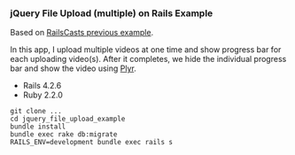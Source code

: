 ### jQuery File Upload (multiple) on Rails Example

Based on [RailsCasts previous example](https://github.com/railscasts/381-jquery-file-upload/tree/master/gallery-after).

In this app, I upload multiple videos at one time and show progress bar for each uploading video(s). After it completes, we hide the individual progress bar and show the video using [Plyr](https://github.com/Selz/plyr).

- Rails 4.2.6
- Ruby 2.2.0

```
git clone ...
cd jquery_file_upload_example
bundle install
bundle exec rake db:migrate
RAILS_ENV=development bundle exec rails s
```